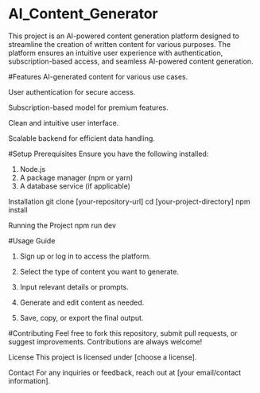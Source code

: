 # AI_Content_Generator

This project is an AI-powered content generation platform designed to streamline the creation of written content for various purposes. The platform ensures an intuitive user experience with authentication, subscription-based access, and seamless AI-powered content generation.


#Features
AI-generated content for various use cases.

User authentication for secure access.

Subscription-based model for premium features.

Clean and intuitive user interface.

Scalable backend for efficient data handling.


#Setup
Prerequisites 
Ensure you have the following installed:

1) Node.js
2) A package manager (npm or yarn)
3) A database service (if applicable)

Installation
git clone [your-repository-url]
cd [your-project-directory]
npm install

Running the Project
npm run dev


#Usage Guide
1) Sign up or log in to access the platform.

2) Select the type of content you want to generate.

3) Input relevant details or prompts.

4) Generate and edit content as needed.

5) Save, copy, or export the final output.


#Contributing
Feel free to fork this repository, submit pull requests, or suggest improvements. Contributions are always welcome!

License
This project is licensed under [choose a license].

Contact
For any inquiries or feedback, reach out at [your email/contact information].
